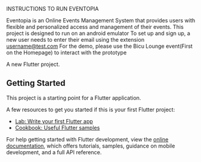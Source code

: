 INSTRUCTIONS TO RUN EVENTOPIA

Eventopia is an Online Events Management System that provides users with flexible and personalized access and management of their events.
This project  is designed to run on an android emulator
To set up and sign up, a new user needs to enter their email using the extension username@test.com
For the demo, please use the Bicu Lounge event(First on the Homepage) to interact with the prototype

A new Flutter project.

## Getting Started

This project is a starting point for a Flutter application.

A few resources to get you started if this is your first Flutter project:

- [Lab: Write your first Flutter app](https://docs.flutter.dev/get-started/codelab)
- [Cookbook: Useful Flutter samples](https://docs.flutter.dev/cookbook)

For help getting started with Flutter development, view the
[online documentation](https://docs.flutter.dev/), which offers tutorials,
samples, guidance on mobile development, and a full API reference.

